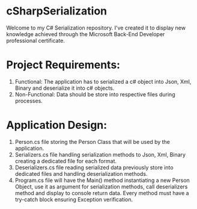 # cSharpSerialization

Welcome to my C# Serialization repository.
I've created it to display new knowledge achieved through the Microsoft Back-End Developer professional certificate.

# Project Requirements:

1. Functional:
    The application has to serialized a c# object into Json, Xml, Binary and deserialize it into c# objects.
2. Non-Functional:
    Data should be store into respective files during processes.

# Application Design:

1. Person.cs file storing the Person Class that will be used by the application.
2. Serializers.cs file handling serialization methods to Json, Xml, Binary creating a dedicated file for each format.
3. Deserializers.cs file reading serialized data previously store into dedicated files and handling deserialization methods.
4. Program.cs file will have the Main() method instantiating a new Person Object, use it as argument for serialization methods,
    call deserializers method and display to console return data. Every method must have a try-catch block ensuring Exception verification.
